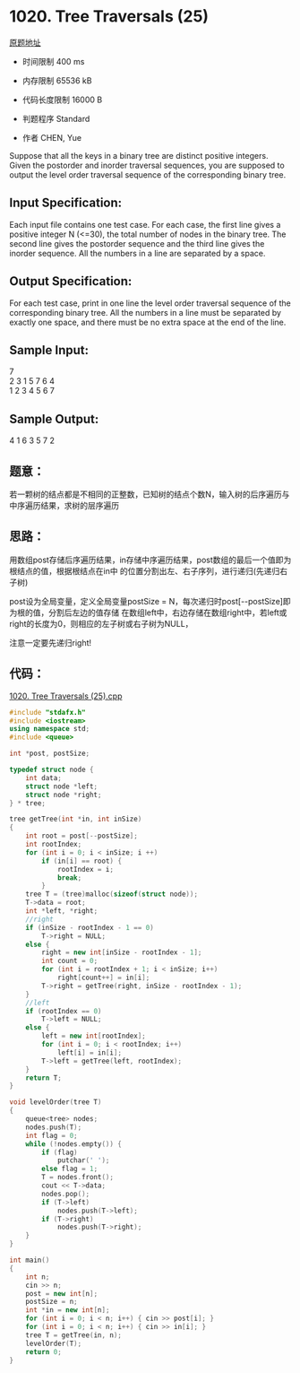 ﻿# 1020. Tree Traversals (25)
[原题地址](https://www.patest.cn/contests/pat-a-practise/1020)
* 时间限制 400 ms

* 内存限制 65536 kB

* 代码长度限制 16000 B

* 判题程序 Standard 

* 作者 CHEN, Yue


Suppose that all the keys in a binary tree are distinct positive integers. Given the postorder and inorder traversal 
sequences, you are supposed to output the level order traversal sequence of the corresponding binary tree.



## Input Specification: 

Each input file contains one test case. For each case, the first line gives a positive integer N (<=30), the total 
number of nodes in the binary tree. The second line gives the postorder sequence and the third line gives the inorder 
sequence. All the numbers in a line are separated by a space.


## Output Specification: 

For each test case, print in one line the level order traversal sequence of the corresponding binary tree. All the 
numbers in a line must be separated by exactly one space, and there must be no extra space at the end of the line.



## Sample Input:
7  
2 3 1 5 7 6 4  
1 2 3 4 5 6 7  

## Sample Output:
4 1 6 3 5 7 2  



## 题意：

若一颗树的结点都是不相同的正整数，已知树的结点个数N，输入树的后序遍历与中序遍历结果，求树的层序遍历

## 思路：

用数组post存储后序遍历结果，in存储中序遍历结果，post数组的最后一个值即为根结点的值，根据根结点在in中
的位置分割出左、右子序列，进行递归(先递归右子树)

post设为全局变量，定义全局变量postSize = N，每次递归时post[--postSize]即为根的值，分割后左边的值存储
在数组left中，右边存储在数组right中，若left或right的长度为0，则相应的左子树或右子树为NULL，

注意一定要先递归right!

## 代码：

[1020. Tree Traversals (25).cpp ](https://github.com/jerrykcode/PAT-Practise/blob/master/PAT%20Advanced%20Level%20Practise/1020.%20Tree%20Traversals%20(25)/1020.%20Tree%20Traversals%20(25).cpp)


```cpp
#include "stdafx.h"
#include <iostream>
using namespace std;
#include <queue>

int *post, postSize;

typedef struct node {
	int data;
	struct node *left;
	struct node *right;
} * tree;

tree getTree(int *in, int inSize)
{
	int root = post[--postSize];
	int rootIndex;
	for (int i = 0; i < inSize; i ++)
		if (in[i] == root) {
			rootIndex = i;
			break;
		}
	tree T = (tree)malloc(sizeof(struct node));
	T->data = root;
	int *left, *right;
	//right
	if (inSize - rootIndex - 1 == 0)
		T->right = NULL;
	else {
		right = new int[inSize - rootIndex - 1];
		int count = 0;
		for (int i = rootIndex + 1; i < inSize; i++)
			right[count++] = in[i];
		T->right = getTree(right, inSize - rootIndex - 1);
	}
	//left
	if (rootIndex == 0)
		T->left = NULL;
	else {
		left = new int[rootIndex];
		for (int i = 0; i < rootIndex; i++)
			left[i] = in[i];
		T->left = getTree(left, rootIndex);
	}
	return T;
}

void levelOrder(tree T)
{
	queue<tree> nodes;
	nodes.push(T);
	int flag = 0;
	while (!nodes.empty()) {
		if (flag)
			putchar(' ');
		else flag = 1;
		T = nodes.front();
		cout << T->data;
		nodes.pop();
		if (T->left)
			nodes.push(T->left);
		if (T->right)
			nodes.push(T->right);
	}
}

int main()
{
	int n;
	cin >> n;
	post = new int[n];
	postSize = n;
	int *in = new int[n];
	for (int i = 0; i < n; i++) { cin >> post[i]; }
	for (int i = 0; i < n; i++) { cin >> in[i]; }
	tree T = getTree(in, n);
	levelOrder(T);
	return 0;
}
```
